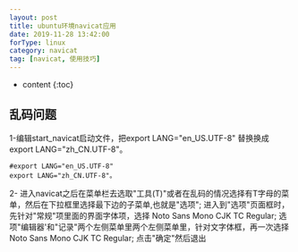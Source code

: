 ```yaml
---
layout: post
title: ubuntu环境navicat应用
date: 2019-11-28 13:42:00
forType: linux
category: navicat
tag: [navicat, 使用技巧]
---
```


* content
{:toc}

乱码问题
---
1-编辑start_navicat启动文件，把export LANG="en_US.UTF-8" 替换换成 export LANG="zh_CN.UTF-8"。
```
#export LANG="en_US.UTF-8"
export LANG="zh_CN.UTF-8"。
```
2-
进入navicat之后在菜单栏去选取"工具(T)"或者在乱码的情况选择有T字母的菜单，然后在下拉框里选择最下边的子菜单,也就是"选项";
进入到"选项"页面框时，先针对"常规"项里面的界面字体项，选择 Noto Sans Mono CJK TC Regular;
选项"编辑器'和"记录"两个左侧菜单里两个左侧菜单里，针对文字体框，再一次选择Noto Sans Mono CJK TC Regular;
点击"确定"然后退出